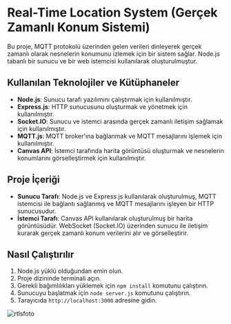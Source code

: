 # Real-Time Location System (Gerçek Zamanlı Konum Sistemi)

Bu proje, MQTT protokolü üzerinden gelen verileri dinleyerek gerçek zamanlı olarak nesnelerin konumunu izlemek için bir sistem sağlar. Node.js tabanlı bir sunucu ve bir web istemcisi kullanılarak oluşturulmuştur.

## Kullanılan Teknolojiler ve Kütüphaneler

- **Node.js**: Sunucu tarafı yazılımını çalıştırmak için kullanılmıştır.
- **Express.js**: HTTP sunucusunu oluşturmak ve yönetmek için kullanılmıştır.
- **Socket.IO**: Sunucu ve istemci arasında gerçek zamanlı iletişim sağlamak için kullanılmıştır.
- **MQTT.js**: MQTT broker'ına bağlanmak ve MQTT mesajlarını işlemek için kullanılmıştır.
- **Canvas API**: İstemci tarafında harita görüntüsü oluşturmak ve nesnelerin konumlarını görselleştirmek için kullanılmıştır.

## Proje İçeriği

- **Sunucu Tarafı**: Node.js ve Express.js kullanılarak oluşturulmuş, MQTT istemcisi ile bağlantı sağlanmış ve MQTT mesajlarını işleyen bir HTTP sunucusudur.
- **İstemci Tarafı**: Canvas API kullanılarak oluşturulmuş bir harita görüntüsüdür. WebSocket (Socket.IO) üzerinden sunucu ile iletişim kurarak gerçek zamanlı konum verilerini alır ve görselleştirir.

## Nasıl Çalıştırılır

1. Node.js yüklü olduğundan emin olun.
2. Proje dizininde terminali açın.
3. Gerekli bağımlılıkları yüklemek için `npm install` komutunu çalıştırın.
4. Sunucuyu başlatmak için `node server.js` komutunu çalıştırın.
5. Tarayıcıda `http://localhost:3000` adresine gidin.

![rtlsfoto](https://github.com/meryemtalay/RTLS_Projesi/assets/73894202/1a87ab39-e077-480d-a3c3-b0a0cfd4cdfc)
